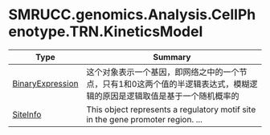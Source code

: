 ﻿
# SMRUCC.genomics.Analysis.CellPhenotype.TRN.KineticsModel

|Type|Summary|
|----|-------|
|[BinaryExpression](./BinaryExpression.md)|这个对象表示一个基因，即网络之中的一个节点，只有1和0这两个值的半逻辑表达式，模糊逻辑的原因是逻辑取值是基于一个随机概率的|
|[SiteInfo](./SiteInfo.md)|This object represents a regulatory motif site in the gene promoter region. ...|


